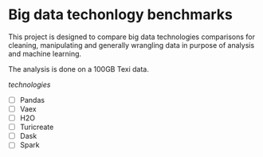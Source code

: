 # Big data techonlogy benchmarks
This project is designed to compare big data technologies comparisons for cleaning, manipulating and generally wrangling data in purpose of analysis and machine learning.

The analysis is done on a 100GB Texi data.

*technologies*
* [ ] Pandas
* [ ] Vaex
* [ ] H2O
* [ ] Turicreate
* [ ] Dask
* [ ] Spark
